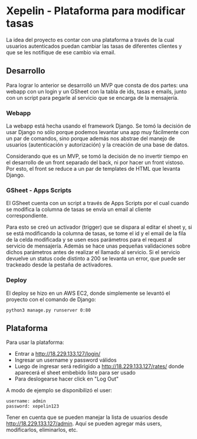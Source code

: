 # Xepelin - Plataforma para modificar tasas
La idea del proyecto es contar con una plataforma a través de la cual usuarios autenticados puedan cambiar las tasas de diferentes clientes y que se les notifique de ese cambio via email.

## Desarrollo
Para lograr lo anterior se desarrolló un MVP que consta de dos partes: una webapp con un login y un GSheet con la tabla de ids, tasas e emails, junto con un script para pegarle al servicio que se encarga de la mensajería.

### Webapp
La webapp está hecha usando el framework Django. Se tomó la decisión de usar Django no sólo porque podemos levantar una app muy fácilmente con un par de comandos, sino porque además nos abstrae del manejo de usuarios (autenticación y autorización) y la creación de una base de datos.

Considerando que es un MVP, se tomó la decisión de no invertir tiempo en el desarrollo de un front separado del back, ni por hacer un front vistoso. Por esto, el front se reduce a un par de templates de HTML que levanta Django.

### GSheet - Apps Scripts
El GSheet cuenta con un script a través de Apps Scripts por el cual cuando se modifica la columna de tasas se envía un email al cliente correspondiente.

Para esto se creó un activador (trigger) que se dispara al editar el sheet y, si se está modificando la columna de tasas, se tome el id y el email de la fila de la celda modificada y se usen esos parámetros para el request al servicio de mensajería. Además se hace unas pequeñas validaciones sobre dichos parámetros antes de realizar el llamado al servicio. Si el servicio devuelve un status code distinto a 200 se levanta un error, que puede ser trackeado desde la pestaña de activadores.

### Deploy
El deploy se hizo en un AWS EC2, donde simplemente se levantó el proyecto con el comando de Django:
```
python3 manage.py runserver 0:80
```

## Plataforma
Para usar la plataforma:
 - Entrar a http://18.229.133.127/login/
 - Ingresar un username y password válidos
 - Luego de ingresar será redirigido a http://18.229.133.127/rates/ donde aparecerá el sheet embebido listo para ser usado
 - Para deslogearse hacer click en "Log Out"

A modo de ejemplo se disponibilizó el user:
```
username: admin
password: xepelin123
```
Tener en cuenta que se pueden manejar la lista de usuarios desde http://18.229.133.127/admin. Aquí se pueden agregar más users, modificarlos, eliminarlos, etc.
